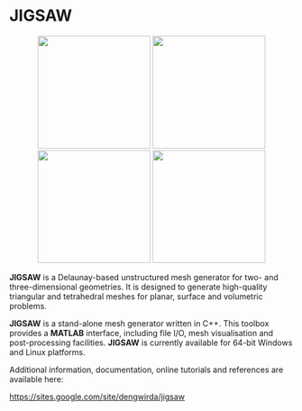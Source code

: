 # JIGSAW

<p align="center">
  <img src = "../master/jigsaw/img/bunny-TRIA3-1.png" width="200">
  <img src = "" width="200">
  <img src = "" width="200">
  <img src = "" width="200">
</p>

<b>JIGSAW</b> is a Delaunay-based unstructured mesh generator for two- and three-dimensional geometries. It is designed to generate high-quality triangular and tetrahedral meshes for planar, surface and volumetric problems.

<b>JIGSAW</b> is a stand-alone mesh generator written in C++. This toolbox provides a <b>MATLAB</b> interface, including file I/O, mesh visualisation and post-processing facilities. <b>JIGSAW</b> is currently available for 64-bit Windows and Linux platforms.

Additional information, documentation, online tutorials and references are available here:

https://sites.google.com/site/dengwirda/jigsaw

